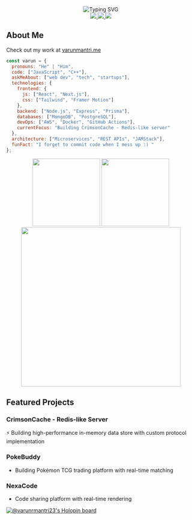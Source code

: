 <!-- Banner -->
<div align="center">
  <img src="https://readme-typing-svg.demolab.com?font=Fira+Code&size=30&duration=2800&pause=1000&color=7A3EFF&center=true&vCenter=true&width=1000&lines=Hey+there+%F0%9F%91%8B%2C+I'm+Varun+Mantri;Full-Stack+Developer+%7C+Tech+Enthusiast+%7C+Problem+Solver;Building+Digital+Experiences+with+%3C%2F%3E+%26+%7B%7D" alt="Typing SVG" />
</div>

<!-- Social Badges -->
<div align="center">
  <a href="https://linkedin.com/in/varun-mantri" target="_blank">
    <img src="https://img.shields.io/badge/LinkedIn-0077B5?style=for-the-badge&logo=linkedin&logoColor=white" />
  </a>
  <a href="mailto:varunrmantri23@gmail.com">
    <img src="https://img.shields.io/badge/Gmail-D14836?style=for-the-badge&logo=gmail&logoColor=white" />
  </a>
  <a href="https://leetcode.com/varunrmantri23/">
    <img src="https://img.shields.io/badge/-LeetCode-FFA116?style=for-the-badge&logo=LeetCode&logoColor=black" />
  </a>
</div>

<!-- Portfolio Section -->
## About Me

Check out my work at [varunmantri.me](https://varunmantri.me)


<!-- About Section -->

```javascript
const varun = {
  pronouns: "He" | "Him",
  code: ["JavaScript", "C++"],
  askMeAbout: ["web dev", "tech", "startups"],
  technologies: {
    frontend: {
      js: ["React", "Next.js"],
      css: ["Tailwind", "Framer Motion"]
    },
    backend: ["Node.js", "Express", "Prisma"],
    databases: ["MongoDB", "PostgreSQL"],
    devOps: ["AWS", "Docker", "GitHub Actions"],
    currentFocus: "Building CrimsonCache - Redis-like server"
  },
  architecture: ["Microservices", "REST APIs", "JAMStack"],
  funFact: "I forget to commit code when I mess up :) "
};
```

<!-- Tech Stack -->
<!-- ## 🛠️ Tech Stack

#### Languages
![C++](https://img.shields.io/badge/C++-00599C?style=for-the-badge&logo=c%2B%2B&logoColor=white)
![JavaScript](https://img.shields.io/badge/JavaScript-F7DF1E?style=for-the-badge&logo=javascript&logoColor=black)

#### Frontend
![React](https://img.shields.io/badge/React-61DAFB?style=for-the-badge&logo=react&logoColor=black)
![Next.js](https://img.shields.io/badge/Next.js-000000?style=for-the-badge&logo=nextdotjs&logoColor=white)
![Tailwind CSS](https://img.shields.io/badge/Tailwind_CSS-06B6D4?style=for-the-badge&logo=tailwind-css&logoColor=white)

#### Backend
![Node.js](https://img.shields.io/badge/Node.js-339933?style=for-the-badge&logo=nodedotjs&logoColor=white)
![Express.js](https://img.shields.io/badge/Express.js-000000?style=for-the-badge&logo=express&logoColor=white)

#### Databases
![MongoDB](https://img.shields.io/badge/MongoDB-47A248?style=for-the-badge&logo=mongodb&logoColor=white)
![PostgreSQL](https://img.shields.io/badge/PostgreSQL-4169E1?style=for-the-badge&logo=postgresql&logoColor=white) -->

<!-- GitHub Stats -->


<div align="center">
  <img height="180em" src="https://github-readme-stats.vercel.app/api?username=varunrmantri23&theme=tokyonight&show_icons=true&hide_border=true&count_private=true" />
  <img height="180em" src="https://github-readme-stats.vercel.app/api/top-langs/?username=varunrmantri23&layout=compact&theme=tokyonight&hide_border=true" />
</div>

<div align="center">
  <img width="425" src="https://github-readme-streak-stats.herokuapp.com/?user=varunrmantri23&theme=tokyonight&hide_border=true" />

</div>

<!-- Featured Projects -->
## Featured Projects

### CrimsonCache - Redis-like Server
⚡ Building high-performance in-memory data store with custom protocol implementation

### PokeBuddy
- Building Pokémon TCG trading platform with real-time matching

### NexaCode
- Code sharing platform with real-time rendering

<!-- Holopin Board -->
[![@varunrmantri23's Holopin board](https://holopin.io/api/user/board?user=varunrmantri23)](https://holopin.io/@varunrmantri23)

<!-- Activity Graph -->
<!-- ## ⚡ Recent Activity
[![GitHub Activity Graph](https://github-readme-activity-graph.vercel.app/graph?username=varunrmantri23&theme=react-dark&hide_border=true&area=true)](https://github.com/varunrmantri23) -->
